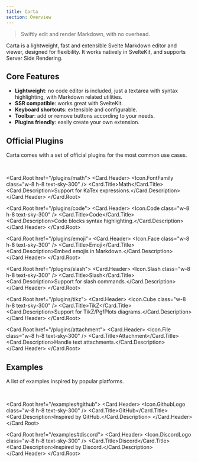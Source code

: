 ```yaml
---
title: Carta
section: Overview
---
```


<script>
	import * as Card from "$lib/components/ui/card";
	import * as Icon from "radix-icons-svelte"; 
</script>

> Swiftly edit and render Markdown, with no overhead.

Carta is a lightweight, fast and extensible Svelte Markdown editor and viewer, designed for flexibility. It works natively in SvelteKit, and supports Server Side Rendering.

## Core Features

- **Lightweight**: no code editor is included, just a textarea with syntax highlighting, with Markdown related utilities.
- **SSR compatible**: works great with SvelteKit.
- **Keyboard shortcuts**: extensible and configurable.
- **Toolbar**: add or remove buttons according to your needs.
- **Plugins friendly**: easily create your own extension.

## Official Plugins

Carta comes with a set of official plugins for the most common use cases.

<br />

<div class="w-full grid grid-cols-2 gap-4">

<Card.Root href="/plugins/math">
<Card.Header>
<Icon.FontFamily class="w-8 h-8 text-sky-300" />
<Card.Title>Math</Card.Title>
<Card.Description>Support for KaTex expressions.</Card.Description>
</Card.Header>
</Card.Root>

<Card.Root href="/plugins/code">
<Card.Header>
<Icon.Code class="w-8 h-8 text-sky-300" />
<Card.Title>Code</Card.Title>
<Card.Description>Code blocks syntax highlighting.</Card.Description>
</Card.Header>
</Card.Root>

<Card.Root href="/plugins/emoji">
<Card.Header>
<Icon.Face class="w-8 h-8 text-sky-300" />
<Card.Title>Emoji</Card.Title>
<Card.Description>Embed emojis in Markdown.</Card.Description>
</Card.Header>
</Card.Root>

<Card.Root href="/plugins/slash">
<Card.Header>
<Icon.Slash class="w-8 h-8 text-sky-300" />
<Card.Title>Slash</Card.Title>
<Card.Description>Support for slash commands.</Card.Description>
</Card.Header>
</Card.Root>

<Card.Root href="/plugins/tikz">
<Card.Header>
<Icon.Cube class="w-8 h-8 text-sky-300" />
<Card.Title>TikZ</Card.Title>
<Card.Description>Support for TikZ/PgfPlots diagrams.</Card.Description>
</Card.Header>
</Card.Root>

<Card.Root href="/plugins/attachment">
<Card.Header>
<Icon.File class="w-8 h-8 text-sky-300" />
<Card.Title>Attachment</Card.Title>
<Card.Description>Handle text attachments.</Card.Description>
</Card.Header>
</Card.Root>

</div>

## Examples

A list of examples inspired by popular platforms.

<br>

<div class="w-full grid grid-cols-2 gap-4">

<Card.Root href="/examples#github">
<Card.Header>
<Icon.GithubLogo class="w-8 h-8 text-sky-300" />
<Card.Title>GitHub</Card.Title>
<Card.Description>Inspired by GitHub.</Card.Description>
</Card.Header>
</Card.Root>

<Card.Root href="/examples#discord">
<Card.Header>
<Icon.DiscordLogo class="w-8 h-8 text-sky-300" />
<Card.Title>Discord</Card.Title>
<Card.Description>Inspired by Discord.</Card.Description>
</Card.Header>
</Card.Root>

</div>
